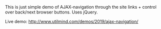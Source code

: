 This is just simple demo of AJAX-navigation through the site links + control over back/next browser buttons. Uses jQuery.

Live demo: http://www.utilmind.com/demos/2019/ajax-navigation/
